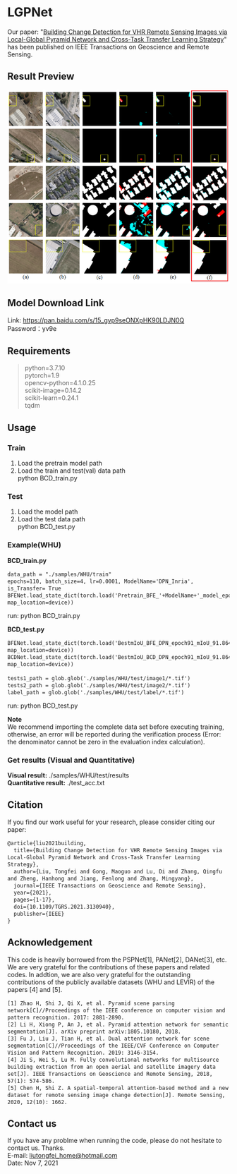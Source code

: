 # LGPNet
Our paper: "[Building Change Detection for VHR Remote Sensing Images via Local-Global Pyramid Network and Cross-Task Transfer Learning Strategy](https://ieeexplore.ieee.org/abstract/document/9627698)" has been published on IEEE Transactions on Geoscience and Remote Sensing.  

## Result Preview  
![Example results of our proposed LGPNet and the other methods on the WHUCD dataset: (a) T1- time images, (b) T2-time images, (c) Ground truth map, and (f) Our proposed LGPNet. (Notation: red color, cyan color, white color, and black color denote missed detection pixels, false detection pixels, correct detection changed pixels, correct detection unchanged pixels, respectively.)](https://github.com/TongfeiLiu/LGPNet/blob/main/Preview.png)

## Model Download Link
Link: https://pan.baidu.com/s/15_gvp9seONXpHK90LDJN0Q  
Password：yv9e

## Requirements
>python=3.7.10  
pytorch=1.9  
opencv-python=4.1.0.25  
scikit-image=0.14.2  
scikit-learn=0.24.1  
tqdm  

## Usage
### Train
1. Load the pretrain model path  
2. Load the train and test(val) data path  
python BCD_train.py  

### Test
1. Load the model path  
2. Load the test data path  
python BCD_test.py  

### Example(WHU)
**BCD_train.py** 
```
data_path = "./samples/WHU/train"  
epochs=110, batch_size=4, lr=0.0001, ModelName='DPN_Inria', is_Transfer= True  
BFENet.load_state_dict(torch.load('Pretrain_BFE_'+ModelName+'_model_epoch75_mIoU_89.657089.pth', map_location=device))  
```
run: python BCD_train.py  


**BCD_test.py**  
```
BFENet.load_state_dict(torch.load('BestmIoU_BFE_DPN_epoch91_mIoU_91.864527.pth', map_location=device))
BCDNet.load_state_dict(torch.load('BestmIoU_BCD_DPN_epoch91_mIoU_91.864527.pth', map_location=device))

tests1_path = glob.glob('./samples/WHU/test/image1/*.tif')  
tests2_path = glob.glob('./samples/WHU/test/image2/*.tif')  
label_path = glob.glob('./samples/WHU/test/label/*.tif')  
```
run: python BCD_test.py

**Note**  
We recommend importing the complete data set before executing training, otherwise, an error will be reported during the verification process (Error: the denominator cannot be zero in the evaluation index calculation). 

### Get results (Visual and Quantitative)
**Visual result:** ./samples/WHU/test/results  
**Quantitative result:** ./test_acc.txt   

## Citation
If you find our work useful for your research, please consider citing our paper:  
```
@article{liu2021building,  
  title={Building Change Detection for VHR Remote Sensing Images via Local-Global Pyramid Network and Cross-Task Transfer Learning Strategy},  
  author={Liu, Tongfei and Gong, Maoguo and Lu, Di and Zhang, Qingfu and Zheng, Hanhong and Jiang, Fenlong and Zhang, Mingyang},  
  journal={IEEE Transactions on Geoscience and Remote Sensing},  
  year={2021},  
  pages={1-17},  
  doi={10.1109/TGRS.2021.3130940},  
  publisher={IEEE}  
}  
```

## Acknowledgement
This code is heavily borrowed from the PSPNet[1], PANet[2], DANet[3], etc. We are very grateful for the contributions of these papers and related codes. In addtion, we are also very grateful for the outstanding contributions of the publicly available datasets (WHU and LEVIR) of the papers [4] and [5].  
```
[1] Zhao H, Shi J, Qi X, et al. Pyramid scene parsing network[C]//Proceedings of the IEEE conference on computer vision and pattern recognition. 2017: 2881-2890.  
[2] Li H, Xiong P, An J, et al. Pyramid attention network for semantic segmentation[J]. arXiv preprint arXiv:1805.10180, 2018.  
[3] Fu J, Liu J, Tian H, et al. Dual attention network for scene segmentation[C]//Proceedings of the IEEE/CVF Conference on Computer Vision and Pattern Recognition. 2019: 3146-3154.  
[4] Ji S, Wei S, Lu M. Fully convolutional networks for multisource building extraction from an open aerial and satellite imagery data set[J]. IEEE Transactions on Geoscience and Remote Sensing, 2018, 57(1): 574-586.  
[5] Chen H, Shi Z. A spatial-temporal attention-based method and a new dataset for remote sensing image change detection[J]. Remote Sensing, 2020, 12(10): 1662.  
```

## Contact us 
If you have any problme when running the code, please do not hesitate to contact us. Thanks.  
E-mail: liutongfei_home@hotmail.com  
Date: Nov 7, 2021  
